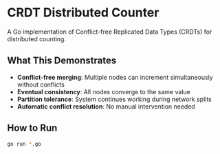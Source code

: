 # CRDT Distributed Counter

A Go implementation of Conflict-free Replicated Data Types (CRDTs) for distributed counting.

## What This Demonstrates

- **Conflict-free merging**: Multiple nodes can increment simultaneously without conflicts
- **Eventual consistency**: All nodes converge to the same value
- **Partition tolerance**: System continues working during network splits
- **Automatic conflict resolution**: No manual intervention needed

## How to Run

```bash
go run *.go